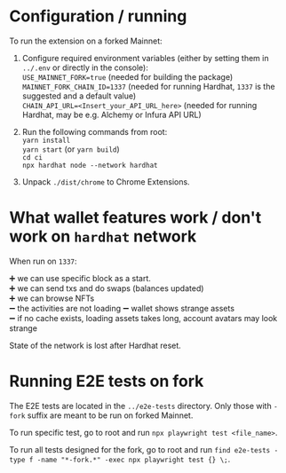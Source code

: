 # Configuration / running

To run the extension on a forked Mainnet:

1. Configure required environment variables (either by setting them in `../.env`
   or directly in the console):  
   `USE_MAINNET_FORK=true` (needed for building the package)  
   `MAINNET_FORK_CHAIN_ID=1337` (needed for running Hardhat, `1337` is the
   suggested and a default value)  
   `CHAIN_API_URL=<Insert_your_API_URL_here>` (needed for running Hardhat, may
   be e.g. Alchemy or Infura API URL)

2. Run the following commands from root:  
   `yarn install`  
   `yarn start` (or `yarn build`)  
   `cd ci`  
   `npx hardhat node --network hardhat`

3. Unpack `./dist/chrome` to Chrome Extensions.

# What wallet features work / don't work on `hardhat` network

When run on `1337`:

:heavy_plus_sign: we can use specific block as a start.  
:heavy_plus_sign: we can send txs and do swaps (balances updated)  
:heavy_plus_sign: we can browse NFTs  
:heavy_minus_sign: the activities are not loading
:heavy_minus_sign: wallet shows strange assets  
:heavy_minus_sign: if no cache exists, loading assets takes long, account
avatars may look strange

State of the network is lost after Hardhat reset.

# Running E2E tests on fork

The E2E tests are located in the `../e2e-tests` directory. Only those with
`-fork` suffix are meant to be run on forked Mainnet.

To run specific test, go to root and run `npx playwright test <file_name>`.

To run all tests designed for the fork, go to root and run
`find e2e-tests -type f -name "*-fork.*" -exec npx playwright test {} \;`.
